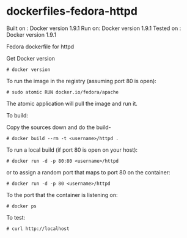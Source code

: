 dockerfiles-fedora-httpd
========================

Built on : Docker version 1.9.1
Run on: Docker version 1.9.1
Tested on : Docker version 1.9.1

Fedora dockerfile for httpd

Get Docker version

```
# docker version
```

To run the image in the registry (assuming port 80 is open):

```
# sudo atomic RUN docker.io/fedora/apache
```

The atomic application will pull the image and run it.


To build:

Copy the sources down and do the build-

```
# docker build --rm -t <username>/httpd .
```

To run a local build (if port 80 is open on your host):

```
# docker run -d -p 80:80 <username>/httpd
```

or to assign a random port that maps to port 80 on the container:

```
# docker run -d -p 80 <username>/httpd
```

To the port that the container is listening on:

```
# docker ps
```

To test:

```
# curl http://localhost
```
